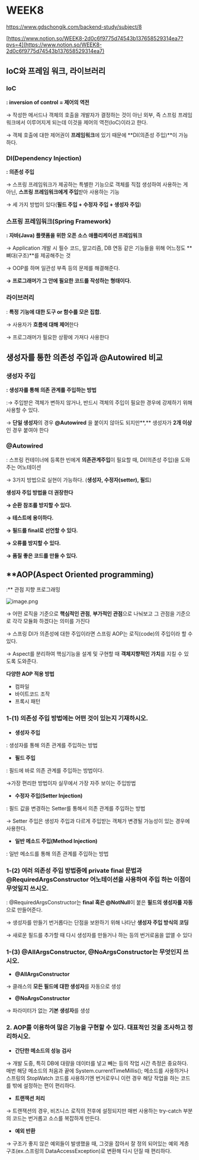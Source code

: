 # WEEK8

https://www.gdschongik.com/backend-study/subject/8

[https://www.notion.so/WEEK8-2d0c6f9775d74543b137658529314ea7?pvs=4](https://www.notion.so/WEEK8-2d0c6f9775d74543b137658529314ea7)

## **IoC와 프레임 워크, 라이브러리**

### **IoC**

**: inversion of control = 제어의 역전**

→ 작성한 메서드나 객체의 호출을 개발자가 결정하는 것이 아닌 외부, 즉 스프링 프레임워크에서 이루어지게 되는데 이것을 제어의 역전(IoC)이라고 한다.

→ 객체 호출에 대한 제어권이 **프레임워크**에 있기 때문에 **DI(의존성 주입)**이 가능하다.

### DI(Dependency Injection)

**: 의존성 주입**

→ 스프링 프레임워크가 제공하는 특별한 기능으로 객체를 직접 생성하여 사용하는 게 아닌, **스프링 프레임워크에게 주입**받아 사용하는 기능

→ 세 가지 방법이 있다(**필드 주입 +  수정자 주입 + 생성자 주입**)

### **스프링 프레임워크(Spring Framework)**

**: 자바(Java) 플랫폼을 위한 오픈 소스 애플리케이션 프레임워크**

→ Application 개발 시 필수 코드, 알고리즘, DB 연동 같은 기능들을 위해 어느정도 **뼈대(구조)**를 제공해주는 것

→ OOP를 하며 일관성 부족 등의 문제를 해결해준다.

**→ 프로그래머가 그 안에 필요한 코드를 작성하는 형태이다.**

### **라이브러리**

: **특정 기능에 대한 도구 or 함수를 모은 집합.**

→ 사용자가 **흐름에 대해 제어**한다

→  프로그래머가 필요한 상황에 가져다 사용한다

## **생성자를 통한 의존성 주입과 @Autowired 비교**

### 생성자 주입

**: 생성자를 통해 의존 관계를 주입하는 방법**

:→ 주입받은 객체가 변하지 않거나, 반드시 객체의 주입이 필요한 경우에 강제하기 위해 사용할 수 있다.

→ **단일 생성자**의 경우 **@Autowired** 을 붙이지 않아도 되지만**,** 생성자가 **2개 이상**인 경우 붙여야 한다

### **@Autowired**

: 스프링 컨테이너에 등록한 빈에게 **의존관계주입**이 필요할 때, DI(의존성 주입)을 도와주는 어노테이션

→ 3가지 방법으로 실현이 가능하다. (**생성자, 수정자(setter), 필드**)

**생성자 주입 방법을 더 권장한다**

**→ 순환 참조를 방지할 수 있다.**

**→ 테스트에 용이하다.**

**→ 필드를 final로 선언할 수 있다.**

**→ 오류를 방지할 수 있다.**

**→ 품질 좋은 코드를 만들 수 있다.**

## **AOP(**Aspect Oriented programming**)
:** 관점 지향 프로그래밍

![image.png](https://s3-us-west-2.amazonaws.com/secure.notion-static.com/33761040-684a-4bf5-ad85-7f3c0ff52b2d/image.png)

→ 어떤 로직을 기준으로 **핵심적인 관점**, **부가적인 관점**으로 나눠보고 그 관점을 기준으로 각각 모듈화 하겠다는 의미를 가진다

→ 스프링 DI가 의존성에 대한 주입이라면 스프링 AOP는 로직(code)의 주입이라 할 수 있다.

→ Aspect를 분리하여 핵심기능을 설계 및 구현할 때 **객체지향적인 가치**를 지킬 수 있도록 도와준다.

**다양한 AOP 적용 방법**

- 컴파일
- 바이트코드 조작
- 프록시 패턴

### 1-(1) 의존성 주입 방법에는 어떤 것이 있는지 기재하시오.

- **생성자 주입**

: 생성자를 통해 의존 관계를 주입하는 방법

- **필드 주입**

: 필드에 바로 의존 관계를 주입하는 방법이다.

→가장 편리한 방법이자 실무에서 가장 자주 보이는 주입방법 

- **수정자 주입(Setter Injection)**

: 필드 값을 변경하는 Setter를 통해서 의존 관계를 주입하는 방법

→ Setter 주입은 생성자 주입과 다르게 주입받는 객체가 변경될 가능성이 있는 경우에 사용한다.

- ****일반 메소드 주입(Method Injection)****

: 일반 메소드를 통해 의존 관계를 주입하는 방법

### 1-(2) 여러 의존성 주입 방법중에 private final 문법과 @RequiredArgsConstructor 어노테이션을 사용하여 주입 하는 이점이 무엇일지 쓰시오.

: @RequiredArgsConstructor는 **final 혹은 @NotNull**이 붙은 **필드의 생성자를 자동**으로 만들어준다.

→ 생성자를 만들기 번거롭다는 단점을 보완하기 위해 나타난 **생성자 주입 방식의 코딩**

→ 새로운 필드를 추가할 때 다시 생성자를 만들거나 하는 등의 번거로움을 없앨 수 있다

### 1-(3) @AllArgsConstructor, @NoArgsConstructor는 무엇인지 쓰시오.

- **@AllArgsConstructor**

→ 클래스의 **모든 필드에 대한 생성자**를 자동으로 생성

- **@NoArgsConstructor**

→ 파라미터가 없는 **기본 생성자**를 생성

### 2. AOP를 이용하여 많은 기능을 구현할 수 있다. 대표적인 것을 조사하고 정리하시오.

- **간단한 메소드의 성능 검사**

→ 개발 도중, 특히 DB에 대량을 데이터를 넣고 빼는 등의 작업 시간 측정은 중요하다. 매번 해당 메소드의 처음과 끝에 System.currentTimeMillis(); 메소드를 사용하거나 스프링의 StopWatch 코드를 사용하기엔 번거로우니 이런 경우 해당 작업을 하는 코드를 밖에 설정하는 편이 편리하다.

- **트랜잭션 처리**

→ 트랜잭션의 경우, 비즈니스 로직의 전후에 설정되지만 매번 사용하는 try-catch 부분의 코드는 번거롭고 소스를 복잡하게 만든다.

- **예외 반환**

→ 구조가 좋지 않은 예외들이 발생했을 때, 그것을 잡아서 잘 정의 되어있는 예외 계층 구조(ex.스프링의 DataAccessException)로 변환해 다시 던질 때 편리하다.
